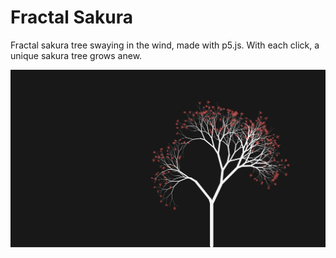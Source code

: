 # Fractal Sakura

Fractal sakura tree swaying in the wind, made with p5.js. With each click, a unique sakura tree grows anew.

<img src="https://github.com/ktcv/fractal-sakura/blob/main/images/screenshot.png" >
